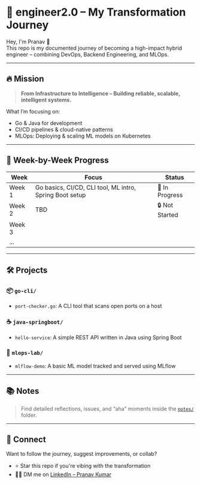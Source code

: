 # 🚀 engineer2.0 – My Transformation Journey

Hey, I'm Pranav 👋  
This repo is my documented journey of becoming a high-impact hybrid engineer – combining DevOps, Backend Engineering, and MLOps.

---

## 🔥 Mission

> **From Infrastructure to Intelligence – Building reliable, scalable, intelligent systems.**

What I’m focusing on:
- Go & Java for development
- CI/CD pipelines & cloud-native patterns
- MLOps: Deploying & scaling ML models on Kubernetes

---

## 📅 Week-by-Week Progress

| Week | Focus | Status |
|------|-------|--------|
| Week 1 | Go basics, CI/CD, CLI tool, ML intro, Spring Boot setup | 🚧 In Progress |
| Week 2 | TBD | 🔒 Not Started |
| Week 3 |  |  |
| ...    |  |  |

---

## 🛠️ Projects

### 📦 `go-cli/`
- `port-checker.go`: A CLI tool that scans open ports on a host

### ☕ `java-springboot/`
- `hello-service`: A simple REST API written in Java using Spring Boot

### 🤖 `mlops-lab/`
- `mlflow-demo`: A basic ML model tracked and served using MLflow

---

## 📚 Notes

> Find detailed reflections, issues, and “aha” moments inside the [`notes/`](./notes/) folder.

---

## 🔗 Connect

Want to follow the journey, suggest improvements, or collab?

- ⭐ Star this repo if you're vibing with the transformation
- 🧑‍💻 DM me on [LinkedIn – Pranav Kumar](https://www.linkedin.com/in/pranav-kumar05/)
